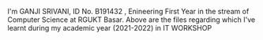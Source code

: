 I'm GANJI SRIVANI, ID No. B191432 , Enineering First Year in the stream of Computer Science at RGUKT Basar.
Above are the files regarding which I've learnt during my academic year (2021-2022) in IT WORKSHOP 
